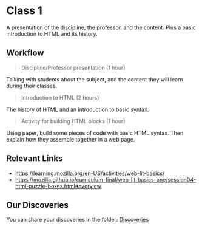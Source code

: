 # Class 1

A presentation of the discipline, the professor, and the content. Plus a basic introduction to HTML and its history.

## Workflow

> Discipline/Professor presentation (1 hour) 

Talking with students about the subject, and the content they will learn during their classes.

> Introduction to HTML (2 hours)

The history of HTML and an introduction to basic syntax.

> Activity for building HTML blocks (1 hour)

Using paper, build some pieces of code with basic HTML syntax. Then explain how they assemble together in a web page.

## Relevant Links

- https://learning.mozilla.org/en-US/activities/web-lit-basics/
- https://mozilla.github.io/curriculum-final/web-lit-basics-one/session04-html-puzzle-boxes.html#overview

## Our Discoveries

You can share your discoveries in the folder: [Discoveries](https://github.com/felipez3r0/openclasses/Examples/Classes/Class01/Discoveries)
